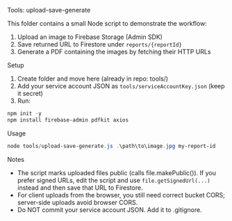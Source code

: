Tools: upload-save-generate

This folder contains a small Node script to demonstrate the workflow:
1) Upload an image to Firebase Storage (Admin SDK)
2) Save returned URL to Firestore under `reports/{reportId}`
3) Generate a PDF containing the images by fetching their HTTP URLs

Setup
1. Create folder and move here (already in repo: tools/)
2. Add your service account JSON as `tools/serviceAccountKey.json` (keep it secret)
3. Run:

```powershell
npm init -y
npm install firebase-admin pdfkit axios
```

Usage
```powershell
node tools/upload-save-generate.js .\path\to\image.jpg my-report-id
```

Notes
- The script marks uploaded files public (calls file.makePublic()). If you prefer signed URLs, edit the script and use `file.getSignedUrl(...)` instead and then save that URL to Firestore.
- For client uploads from the browser, you still need correct bucket CORS; server-side uploads avoid browser CORS.
- Do NOT commit your service account JSON. Add it to .gitignore.
